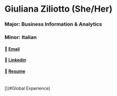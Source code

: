 # Giuliana Ziliotto (She/Her)
### Major: Business Information & Analytics
### Minor: Italian
#### :e-mail: [Email](gziliot@gmail.com)      
#### :link: [Linkedin](https://www.linkedin.com/in/giulianaziliotto/)
#### :bust_in_silhouette: [Resume](Assets/Documents/resume_4.29.25.pdf)

[<img src= " " height="35"/>](#Global Experience)

